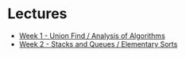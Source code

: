 # Lectures

- [Week 1 - Union Find / Analysis of Algorithms](./week_01)
- [Week 2 - Stacks and Queues / Elementary Sorts](./week_02)
